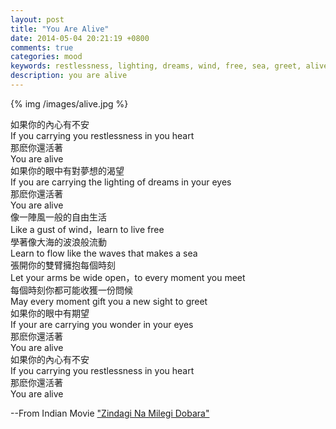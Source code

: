 ```yaml
---
layout: post
title: "You Are Alive"
date: 2014-05-04 20:21:19 +0800
comments: true
categories: mood
keywords: restlessness, lighting, dreams, wind, free, sea, greet, alive
description: you are alive
---
```

{% img /images/alive.jpg %}  
  
如果你的內心有不安  
If you carrying you restlessness in you heart<!--more-->  
那麽你還活著  
You are alive  
如果你的眼中有對夢想的渴望  
If you are carrying the lighting of dreams in your eyes  
那麽你還活著  
You are alive  
像一陣風一般的自由生活  
Like a gust of wind，learn to live free  
學著像大海的波浪般流動  
Learn to flow like the waves that makes a sea  
張開你的雙臂擁抱每個時刻  
Let your arms be wide open，to every moment you meet  
每個時刻你都可能收獲一份問候  
May every moment gift you a new sight to greet  
如果你的眼中有期望  
If your are carrying you wonder in your eyes  
那麽你還活著  
You are alive  
如果你的內心有不安  
If you carrying you restlessness in you heart  
那麽你還活著  
You are alive  
  
--From Indian Movie ["Zindagi Na Milegi Dobara"](http://www.imdb.com/title/tt1562872/)